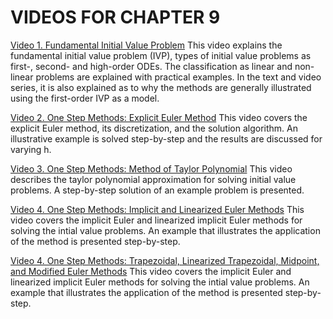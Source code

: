 #  VIDEOS FOR CHAPTER 9

[Video 1. Fundamental Initial Value Problem](https://youtu.be/wturVK8IdkE) This video explains the fundamental initial value problem (IVP), types of initial value problems as first-, second- and high-order ODEs. The classification as linear and non-linear problems are explained with practical examples. In the text and video series, it is also explained as to why the methods are generally illustrated using the first-order IVP as a model.

[Video 2. One Step Methods: Explicit Euler Method](https://youtu.be/LKAEhh0-oj8) This video covers the explicit Euler method, its discretization, and the solution algorithm. An illustrative example is solved step-by-step and the results are discussed for varying h.

[Video 3. One Step Methods: Method of Taylor Polynomial](https://youtu.be/3UKCFFHYwPU) This video describes the taylor polynomial approximation for solving initial value problems. A step-by-step solution of an example problem is presented.

[Video 4. One Step Methods: Implicit and Linearized Euler Methods](https://youtu.be/1vpJoTgDHCk) This video covers the implicit Euler and linearized implicit Euler methods for solving the intial value problems. An example that illustrates the application of the method is presented step-by-step.

[Video 4. One Step Methods: Trapezoidal, Linearized Trapezoidal, Midpoint, and Modified Euler Methods](https://youtu.be/io2lq9DOTZs) This video covers the implicit Euler and linearized implicit Euler methods for solving the intial value problems. An example that illustrates the application of the method is presented step-by-step.
